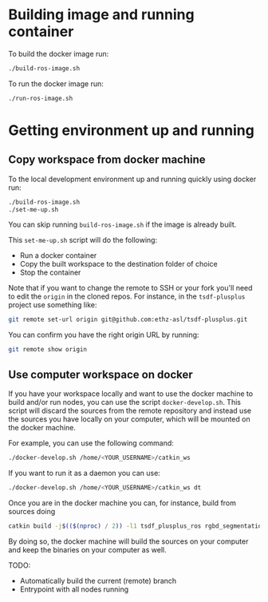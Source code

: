 # Building image and running container

To build the docker image run:
```bash
./build-ros-image.sh
```

To run the docker image run:
```bash
./run-ros-image.sh
```

# Getting environment up and running

## Copy workspace from docker machine

To the local development environment up and running quickly using docker run:
```bash
./build-ros-image.sh
./set-me-up.sh
```

You can skip running `build-ros-image.sh` if the image is already built.

This `set-me-up.sh` script will do the following:
- Run a docker container
- Copy the built workspace to the destination folder of choice
- Stop the container

Note that if you want to change the remote to SSH or your fork you'll need to edit the `origin` in the cloned repos.
For instance, in the `tsdf-plusplus` project use something like:
```bash
git remote set-url origin git@github.com:ethz-asl/tsdf-plusplus.git
```

You can confirm you have the right origin URL by running:
```bash
git remote show origin
```

## Use computer workspace on docker

If you have your workspace locally and want to use the docker machine to build
and/or run nodes, you can use the script `docker-develop.sh`.
This script will discard the sources from the remote repository and instead
use the sources you have locally on your computer, which will be mounted
on the docker machine.

For example, you can use the following command:
```bash
./docker-develop.sh /home/<YOUR_USERNAME>/catkin_ws
```

If you want to run it as a daemon you can use:
```bash
./docker-develop.sh /home/<YOUR_USERNAME>/catkin_ws dt
```

Once you are in the docker machine you can, for instance, build
from sources doing
```bash
catkin build -j$(($(nproc) / 2)) -l1 tsdf_plusplus_ros rgbd_segmentation mask_rcnn_ros cloud_segmentation
```

By doing so, the docker machine will build the sources on your computer and
keep the binaries on your computer as well.


TODO:
 - Automatically build the current (remote) branch
 - Entrypoint with all nodes running